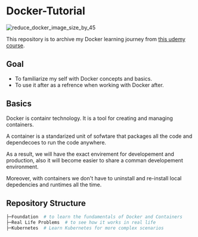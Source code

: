 ﻿# Docker-Tutorial
 
![reduce_docker_image_size_by_45](https://user-images.githubusercontent.com/73353537/196525351-4d791e8e-e922-4e5f-a16b-27c6fd1c1247.jpg)


This repository is to archive my Docker learning journey from [this udemy course](https://www.udemy.com/course/docker-kubernetes-the-practical-guide).

## Goal

- To familiarize my self with Docker concepts and basics.
- To use it after as a refrence when working with Docker after.

## Basics

Docker is containr technology. It is a tool for creating and managing containers.

A container is a standarized unit of sofwtare that packages all the code and dependecoes to run the code anywhere. 

As a result, we will have the exact envirement for developement and production, also it will become easier to share a comman developement environment.

Moreover, with containers we don't have to uninstall and re-install local depedencies and runtimes all the time.

## Repository Structure

```python
├─Foundation  # to learn the fundamentals of Docker and Containers
├─Real Life Problems  # to see how it works in real life
├─Kubernetes  # Learn Kubernetes for more complex scenarios
```

